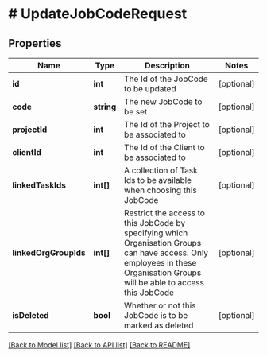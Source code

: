 # # UpdateJobCodeRequest

## Properties

Name | Type | Description | Notes
------------ | ------------- | ------------- | -------------
**id** | **int** | The Id of the JobCode to be updated | [optional]
**code** | **string** | The new JobCode to be set | [optional]
**projectId** | **int** | The Id of the Project to be associated to | [optional]
**clientId** | **int** | The Id of the Client to be associated to | [optional]
**linkedTaskIds** | **int[]** | A collection of Task Ids to be available when choosing this JobCode | [optional]
**linkedOrgGroupIds** | **int[]** | Restrict the access to this JobCode by specifying which Organisation Groups can have access.  Only employees in these Organisation Groups will be able to access this JobCode | [optional]
**isDeleted** | **bool** | Whether or not this JobCode is to be marked as deleted | [optional]

[[Back to Model list]](../../README.md#models) [[Back to API list]](../../README.md#endpoints) [[Back to README]](../../README.md)
